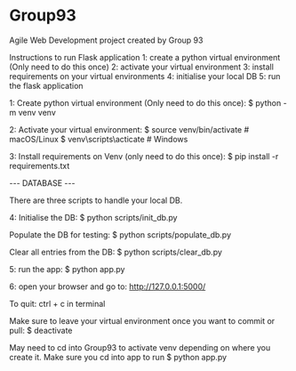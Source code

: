 # Group93
Agile Web Development project created by Group 93

Instructions to run Flask application
1: create a python virtual environment (Only need to do this once)
2: activate your virtual environment
3: install requirements on your virtual environments
4: initialise your local DB
5: run the flask application



1: Create python virtual environment (Only need to do this once):
$ python -m venv venv

2: Activate your virtual environment:
$ source venv/bin/activate # macOS/Linux
$ venv\scripts\acticate # Windows

3: Install requirements on Venv (only need to do this once):
$ pip install -r requirements.txt

--- DATABASE ---

There are three scripts to handle your local DB.

4: Initialise the DB:
$ python scripts/init_db.py

Populate the DB for testing:
$ python scripts/populate_db.py

Clear all entries from the DB:
$ python scripts/clear_db.py

5: run the app:
$ python app.py

6: open your browser and go to:
http://127.0.0.1:5000/

To quit:
ctrl + c in terminal

Make sure to leave your virtual environment once you want to commit or pull:
$ deactivate

May need to cd into Group93 to activate venv depending on where you create it.
Make sure you cd into app to run $ python app.py
